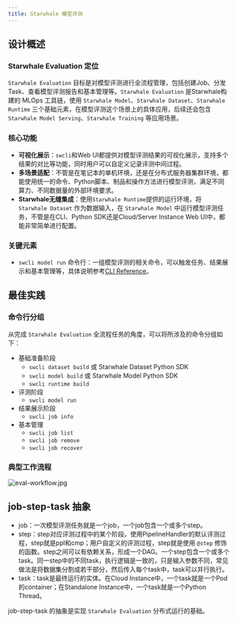 ```yaml
---
title: Starwhale 模型评测
---
```


## 设计概述

### Starwhale Evaluation 定位

`Starwhale Evaluation` 目标是对模型评测进行全流程管理，包括创建Job、分发Task、查看模型评测报告和基本管理等。`Starwhale Evaluation` 是Starwhale构建的   MLOps 工具链，使用 `Starwhale Model`、`Starwhale Dataset`、`Starwhale Runtime` 三个基础元素，在模型评测这个场景上的具体应用，后续还会包含 `Starwhale Model Serving`、`Starwhale Training` 等应用场景。

### 核心功能

- **可视化展示**：`swcli`和Web UI都提供对模型评测结果的可视化展示，支持多个结果的对比等功能，同时用户可以自定义记录评测中间过程。
- **多场景适配**：不管是在笔记本的单机环境，还是在分布式服务器集群环境，都能使用统一的命令、Python脚本、制品和操作方法进行模型评测，满足不同算力、不同数据量的外部环境要求。
- **Starwhale无缝集成**：使用`Starwhale Runtime`提供的运行环境，将 `Starwhale Dataset` 作为数据输入，在 `Starwhale Model` 中运行模型评测任务，不管是在CLI、Python SDK还是Cloud/Server Instance Web UI中，都能非常简单进行配置。

### 关键元素

- `swcli model run` 命令行：一组模型评测的相关命令，可以触发任务、结果展示和基本管理等，具体说明参考[CLI Reference](../reference/swcli/model.md)。

## 最佳实践

### 命令行分组

从完成 `Starwhale Evaluation` 全流程任务的角度，可以将所涉及的命令分组如下：

- 基础准备阶段
  - `swcli dataset build` 或 Starwhale Dataset Python SDK
  - `swcli model build` 或 Starwhale Model Python SDK
  - `swcli runtime build`
- 评测阶段
  - `swcli model run`
- 结果展示阶段
  - `swcli job info`
- 基本管理
  - `swcli job list`
  - `swcli job remove`
  - `swcli job recover`

### 典型工作流程

![eval-workflow.jpg](../img/eval-workflow.jpg)

## job-step-task 抽象

- job：一次模型评测任务就是一个job，一个job包含一个或多个step。
- step：step对应评测过程中的某个阶段。使用PipelineHandler的默认评测过程，step就是ppl和cmp；用户自定义的评测过程，step就是使用 `@step` 修饰的函数。step之间可以有依赖关系，形成一个DAG。一个step包含一个或多个task。同一step中的不同task，执行逻辑是一致的，只是输入参数不同，常见做法是将数据集分割成若干部分，然后传入每个task中，task可以并行执行。
- task：task是最终运行的实体。在Cloud Instance中，一个task就是一个Pod的container；在Standalone Instance中，一个task就是一个Python Thread。

job-step-task 的抽象是实现 `Starwhale Evaluation` 分布式运行的基础。
